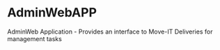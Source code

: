 # AdminWebAPP
AdminWeb Application - Provides an interface to Move-IT Deliveries for management tasks
